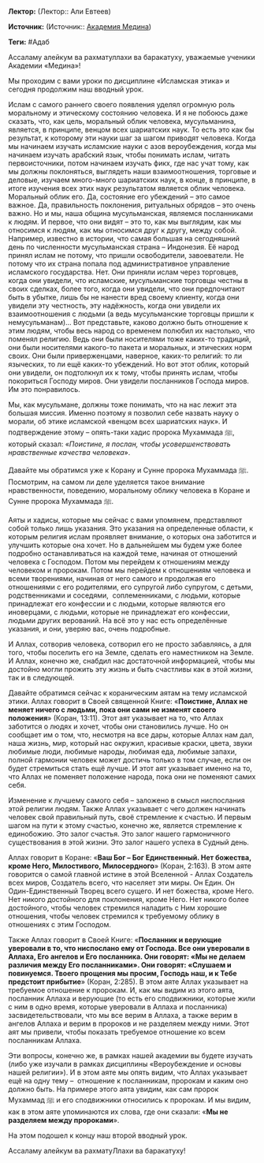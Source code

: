 **Лектор:** (Лектор:: Али Евтеев)

**Источник:** (Источник:: [Академия Медина](https://web.medinaschool.org/school/))

**Теги:** #Адаб

Ассаламу алейкум ва рахматуллахи ва баракатуху, уважаемые ученики Академии «Медина»!


Мы проходим с вами уроки по дисциплине «Исламская этика» и сегодня продолжим наш вводный урок.


Ислам с самого раннего своего появления уделял огромную роль моральному и этическому состоянию человека. И я не побоюсь даже сказать, что, как цель, моральный облик человека, мусульманина, является, в принципе, венцом всех шариатских наук. То есть это как бы результат, к которому эти науки шаг за шагом приводят человека. Когда мы начинаем изучать исламские науки с азов вероубеждения, когда мы начинаем изучать арабский язык, чтобы понимать ислам, читать первоисточники, потом начинаем изучать фикх, где нас учат тому, как мы должны поклоняться, выглядеть наши взаимоотношения, торговые и деловые, изучаем много-много шариатских наук, в конце, в принципе, в итоге изучения всех этих наук результатом является облик человека. Моральный облик его. Да, состояние его убеждений – это самое важное. Да, правильность поклонения, ритуальных обрядов – это очень важно. Но и мы, наша община мусульманская, являемся посланниками к людям. И первое, что они видят – это то, как мы выглядим, как мы относимся к людям, как мы относимся друг к другу, между собой. Например, известно в истории, что самая большая на сегодняшний день по численности мусульманская страна – Индонезия. Её народ принял ислам не потому, что пришли освободители, завоеватели. Не потому что их страна попала под административное управление исламского государства. Нет. Они приняли ислам через торговцев, когда они увидели, что исламские, мусульманские торговцы честны в своих сделках, более того, когда они увидели, что они предпочитают быть в убытке, лишь бы не нанести вред своему клиенту, когда они увидели эту честность, эту надёжность, когда они увидели их взаимоотношения с людьми (а ведь мусульманские торговцы пришли к немусульманам)… Вот представьте, каково должно быть отношение к этим людям, чтобы весь народ со временем полюбил их настолько, что поменял религию. Ведь они были носителями тоже каких-то традиций, они были носителями какого-то пакета и моральных, и этических норм своих. Они были приверженцами, наверное, каких-то религий: то ли языческих, то ли ещё каких-то убеждений. Но вот этот облик, который они увидели, он подтолкнул их к тому, чтобы принять ислам, чтобы покориться Господу миров. Они увидели посланников Господа миров. Им это понравилось.


Мы, как мусульмане, должны тоже понимать, что на нас лежит эта большая миссия. Именно поэтому я позволил себе назвать науку о морали, об этике исламской «венцом всех шариатских наук». И подтверждение этому – опять-таки хадис пророка Мухаммада ﷺ, который сказал: «*Поистине, я послан, чтобы усовершенствовать нравственные качества человека*».


Давайте мы обратимся уже к Корану и Сунне пророка Мухаммада ﷺ. Посмотрим, на самом ли деле уделяется такое внимание нравственности, поведению, моральному облику человека в Коране и Сунне пророка Мухаммада ﷺ.


Аяты и хадисы, которые мы сейчас с вами упомянем, представляют собой только лишь указания. Это указания на определенные области, к которым религия ислам проявляет внимание, о которых она заботится и улучшить которые она хочет. Но в дальнейшем мы будем уже более подробно останавливаться на каждой теме, начиная от отношений человека с Господом. Потом мы перейдем к отношениям между человеком и пророкам. Потом мы перейдем к отношениям человека и всеми творениями, начиная от него самого и продолжая его отношениями с его родителями, его супругой либо супругом, с детьми, родственниками и соседями,  соплеменниками, с людьми, которые принадлежат его конфессии и с людьми, которые являются его иноверцами, с людьми, которые не принадлежат его конфессии, людьми других верований. На всё это у нас есть определённые указания, и они, уверяю вас, очень подробные.


И Аллах, сотворив человека, сотворил его не просто забавляясь, а для того, чтобы поселить его на Земле, сделать его наместником на Земле. И Аллах, конечно же, снабдил нас достаточной информацией, чтобы мы достойно могли прожить эту жизнь и быть счастливы как в этой жизни, так и в следующей.


Давайте обратимся сейчас к кораническим аятам на тему исламской этики. Аллах говорит в Своей священной Книге: «**Поистине, Аллах не меняет ничего с людьми, пока они сами не изменят своего положения**» (Коран, 13:11). Этот аят указывает на то, что Аллах заботится о людях и хочет, чтобы они становились лучше. Но он сообщает им о том, что, несмотря на все дары, которые Аллах нам дал, наша жизнь, мир, который нас окружил, красивые краски, цвета, звуки любимые люди, любимые народы, любимая еда, любимые запахи, полной гармонии человек может достичь только в том случае, если он будет стремиться стать ещё лучше. И этот аят указывает именно на то, что Аллах не поменяет положение народа, пока они не поменяют самих себя.


Изменение к лучшему самого себя – заложено в смысл ниспослания этой религии людям. Также Аллах указывает с чего должен начинать человек свой правильный путь, своё стремление к счастью. И первым шагом на пути к этому счастью, конечно же, является стремление к единобожию. Это залог счастья. Это залог нашего гармоничного существования в этой жизни. Это залог нашего успеха в Судный день.


Аллах говорит в Коране: «**Ваш Бог – Бог Единственный. Нет божества, кроме Него, Милостивого, Милосердного**» (Коран, 2:163). В этом аяте говорится о самой главной истине в этой Вселенной - Аллах Создатель всех миров, Создатель всего, что населяет эти миры. Он Един. Он Один-Единственный Творец всего сущего. И нет божества, кроме Него. Нет никого достойного для поклонения, кроме Него. Нет никого более достойного, чтобы человек стремился наладить с Ним хорошие отношения, чтобы человек стремился к требуемому облику в отношениях с этим Господом.


Также Аллах говорит в Своей Книге: «**Посланник и верующие уверовали в то, что ниспослано ему от Господа. Все они уверовали в Аллаха, Его ангелов и Его посланника. Они говорят: «Мы не делаем различия между Его посланниками». Они говорят: «Слушаем и повинуемся. Твоего прощения мы просим, Господь наш, и к Тебе предстоит прибытие**» (Коран, 2:285). В этом аяте Аллах указывает на требуемое отношение к пророкам. И, как мы видим из этого аята, посланник Аллаха и верующие (то есть его сподвижники, которые жили с ним в одно время, которые уверовали в Аллаха и посланника) засвидетельствовали, что мы все верим в Аллаха, а также верим в ангелов Аллаха и верим в пророков и не разделяем между ними. Этот аят мы привели, чтобы показать требуемое отношение ко всем посланникам Аллаха.


Эти вопросы, конечно же, в рамках нашей академии вы будете изучать (либо уже изучали в рамках дисциплины «Вероубеждение и основы нашей религии»). И в этом аяте мы опять видим, что Аллах указывает ещё на одну тему –  отношение к посланникам, пророкам и каким оно должно быть. На примере этого аята увидим, как сам пророк Мухаммад ﷺ и его сподвижники относились к пророкам. И мы видим, как в этом аяте упоминаются их слова, где они сказали: «**Мы не разделяем между пророками**».


На этом подошел к концу наш второй вводный урок.


Ассаламу алейкум ва рахматуЛлахи ва баракатуху!

